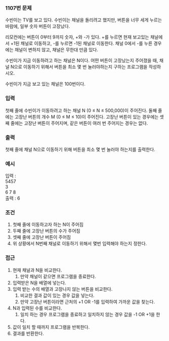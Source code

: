 ### 1107번 문제
수빈이는 TV를 보고 있다. 수빈이는 채널을 돌리려고 했지만, 버튼을 너무 세게 누르는 바람에, 일부 숫자 버튼이 고장났다.

리모컨에는 버튼이 0부터 9까지 숫자, +와 -가 있다. +를 누르면 현재 보고있는 채널에서 +1된 채널로 이동하고, -를 누르면 -1된 채널로 이동한다. 채널 0에서 -를 누른 경우에는 채널이 변하지 않고, 채널은 무한대 만큼 있다.

수빈이가 지금 이동하려고 하는 채널은 N이다. 어떤 버튼이 고장났는지 주어졌을 때, 채널 N으로 이동하기 위해서 버튼을 최소 몇 번 눌러야하는지 구하는 프로그램을 작성하시오.

수빈이가 지금 보고 있는 채널은 100번이다.

### 입력
첫째 줄에 수빈이가 이동하려고 하는 채널 N (0 ≤ N ≤ 500,000)이 주어진다.  둘째 줄에는 고장난 버튼의 개수 M (0 ≤ M ≤ 10)이 주어진다. 고장난 버튼이 있는 경우에는 셋째 줄에는 고장난 버튼이 주어지며, 같은 버튼이 여러 번 주어지는 경우는 없다.

### 출력
첫째 줄에 채널 N으로 이동하기 위해 버튼을 최소 몇 번 눌러야 하는지를 출력한다.

### 예시
입력 : <br>
5457 <br>
3 <br>
6 7 8 <br>
출력 :  6


### 조건
1. 첫째 줄에 이동하고자 하는 N이 주어짐
2. 두째 줄에 고장난 버튼의 수가 주어짐
3. 셋째 줄에 고장난 버튼이 주어짐
4. 위 상황에서 N번째 채널로 이동하기 위해서 몇번 입력해야 하는지 정한다.


### 접근
1. 현재 채널과 N을 비교한다.
    1. 만약 채널이 같으면 프로그램을 종료한다.
2. 입력받은 N을 배열에 넣는다.
3. 입력 받는 수의 배열과 고장나지 않는 버튼을 비교한다.
   1. 비교한 결과 값이 있는 경우 값을 넣는다.
   2. 만약 고장난 버튼이라면 근처의 +1 OR -1를 입력하여 가까운 값을 찾는다.
4. N과 입력된 수를 비교한다.
   1. 일치 하는 경우 프로그램을 종료하고 일치하지 않는 경우 값을 -1 OR +1을 한다.
5. 값이 일치 할 때까지 프로그램을 반복한다.
6. 결과를 반환한다.